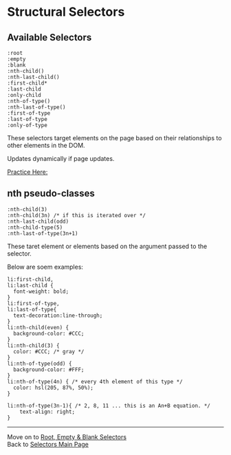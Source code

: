 # Structural Selectors 

## Available Selectors
```
:root  
:empty  
:blank  
:nth-child()  
:nth-last-child()  
:first-child*  
:last-child  
:only-child  
:nth-of-type()  
:nth-last-of-type()  
:first-of-type
:last-of-type
:only-of-type
```

These selectors target elements on the page based on their relationships to other elements in the DOM.

Updates dynamically if page updates.

[Practice Here:](https://estelle.github.io/cssmastery/selectors/files/04_firstlastonly.html) 


## nth pseudo-classes
```
:nth-child(3)
:nth-child(3n) /* if this is iterated over */  
:nth-last-child(odd)  
:nth-child-type(5)
:nth-last-of-type(3n+1)
```
These taret element or elements based on the argument passed to the selector.  

Below are soem examples:
```
li:first-child,
li:last-child {
  font-weight: bold;
}
li:first-of-type,
li:last-of-type{
  text-decoration:line-through;
}
li:nth-child(even) {
  background-color: #CCC;
}
li:nth-child(3) {
  color: #CCC; /* gray */
}
li:nth-of-type(odd) {
  background-color: #FFF; 
}
li:nth-of-type(4n) { /* every 4th element of this type */
  color: hsl(205, 87%, 50%);
}

li:nth-of-type(3n-1){ /* 2, 8, 11 ... this is an An+B equation. */
    text-align: right;
}
```

___
Move on to [Root, Empty & Blank Selectors](05-root-empty-blank.md)  
Back to [Selectors Main Page](00-selectors.md)
